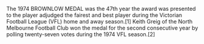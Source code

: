 The 1974 BROWNLOW MEDAL was the 47th year the award was presented to the player adjudged the fairest and best player during the Victorian Football League (VFL) home and away season.[1] Keith Greig of the North Melbourne Football Club won the medal for the second consecutive year by polling twenty-seven votes during the 1974 VFL season.[2]
